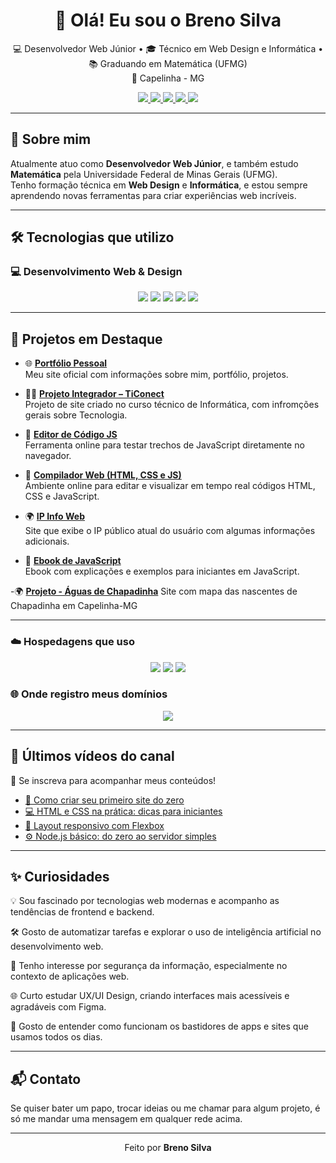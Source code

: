 <h1 align="center">👋 Olá! Eu sou o Breno Silva</h1>

<p align="center">
  💻 Desenvolvedor Web Júnior • 🎓 Técnico em Web Design e Informática • 📚 Graduando em Matemática (UFMG) <br/>
  📍 Capelinha - MG
</p>

<div align="center">
  <a href="https://brenosilva.com.br/">
    <img src="https://img.shields.io/website?label=brenosilva.com.br&style=for-the-badge&url=https://brenosilva.com.br/" />
  </a>
  <a href="https://github.com/brenosilvaweb">
    <img src="https://img.shields.io/badge/GitHub-000000?style=for-the-badge&logo=github&logoColor=white" />
  </a>
  <a href="https://www.youtube.com/@Brenosilva.r">
    <img src="https://img.shields.io/badge/YouTube-FF0000?style=for-the-badge&logo=youtube&logoColor=white" />
  </a>
  <a href="https://www.instagram.com/__breno__silva__/">
    <img src="https://img.shields.io/badge/Instagram-E4405F?style=for-the-badge&logo=instagram&logoColor=white" />
  </a>
  <a href="https://figma.com/@SEU_USUARIO_AQUI">
    <img src="https://img.shields.io/badge/Figma-F24E1E?style=for-the-badge&logo=figma&logoColor=white" />
  </a>
</div>

---

## 🚀 Sobre mim  
Atualmente atuo como **Desenvolvedor Web Júnior**, e também estudo **Matemática** pela Universidade Federal de Minas Gerais (UFMG).  
Tenho formação técnica em **Web Design** e **Informática**, e estou sempre aprendendo novas ferramentas para criar experiências web incríveis.

---

## 🛠️ Tecnologias que utilizo

### 💻 Desenvolvimento Web & Design

<div align="center">
  <img src="https://img.shields.io/badge/HTML5-E34F26?style=for-the-badge&logo=html5&logoColor=white" />
  <img src="https://img.shields.io/badge/CSS3-1572B6?style=for-the-badge&logo=css3&logoColor=white" />
  <img src="https://img.shields.io/badge/JavaScript-F7DF1E?style=for-the-badge&logo=javascript&logoColor=black" />
  <img src="https://img.shields.io/badge/Node.js-339933?style=for-the-badge&logo=nodedotjs&logoColor=white" />
  <img src="https://img.shields.io/badge/Figma-F24E1E?style=for-the-badge&logo=figma&logoColor=white" />
</div>


---

## 🧩 Projetos em Destaque

- 🌐 [**Portfólio Pessoal**](https://brenosilva.com.br/)  
  Meu site oficial com informações sobre mim, portfólio, projetos.

- 🧑‍💻 [**Projeto Integrador – TiConect**](https://ticonect.vercel.app/)  
  Projeto de site criado no curso técnico de Informática, com infromções gerais sobre Tecnologia.

- 📝 [**Editor de Código JS**](https://jseditor-five.vercel.app/)  
  Ferramenta online para testar trechos de JavaScript diretamente no navegador.

- 🧪 [**Compilador Web (HTML, CSS e JS)**](https://codeeditweb.vercel.app/)  
  Ambiente online para editar e visualizar em tempo real códigos HTML, CSS e JavaScript.

- 🌍 [**IP Info Web**](https://ipinformacao.netlify.app/)  
  Site que exibe o IP público atual do usuário com algumas informações adicionais.

- 📘 [**Ebook de JavaScript**](https://jsebook.netlify.app/)  
  Ebook  com explicações e exemplos para iniciantes em JavaScript.

-🌍 [**Projeto - Águas de Chapadinha**]([https://ipinformacao.netlify.app](https://aguasdechapadinha.vercel.app/)/) 
  Site com mapa das nascentes de Chapadinha em Capelinha-MG


---

### ☁️ Hospedagens que uso

<div align="center">
  <img src="https://img.shields.io/badge/Netlify-00C7B7?style=for-the-badge&logo=netlify&logoColor=white" />
  <img src="https://img.shields.io/badge/Vercel-000000?style=for-the-badge&logo=vercel&logoColor=white" />
  <img src="https://img.shields.io/badge/Firebase-FFCA28?style=for-the-badge&logo=firebase&logoColor=black" />
</div>

### 🌐 Onde registro meus domínios

<div align="center">
  <img src="https://img.shields.io/badge/GoDaddy-1BDBDB?style=for-the-badge&logo=GoDaddy&logoColor=white" /
  <img src="https://img.shields.io/badge/HostGator-FF9900?style=for-the-badge&logo=data:image/svg+xml;base64,PHN2ZyBmaWxsPSIjMDAwMDAwIiB3aWR0aD0iMjAiIGhlaWdodD0iMjAiIHZpZXdCb3g9IjAgMCA0OCA0OCIgeG1sbnM9Imh0dHA6Ly93d3cudzMu… (obs: sem logo oficial)" />
</div>

---

## 🎥 Últimos vídeos do canal

📌 Se inscreva para acompanhar meus conteúdos!

- [🚀 Como criar seu primeiro site do zero](LINK_DO_VIDEO_01)
- [💻 HTML e CSS na prática: dicas para iniciantes](LINK_DO_VIDEO_02)
- [📱 Layout responsivo com Flexbox](LINK_DO_VIDEO_03)
- [⚙️ Node.js básico: do zero ao servidor simples](LINK_DO_VIDEO_04)

---

## ✨ Curiosidades

💡 Sou fascinado por tecnologias web modernas e acompanho as tendências de frontend e backend.

🛠️ Gosto de automatizar tarefas e explorar o uso de inteligência artificial no desenvolvimento web.

🔐 Tenho interesse por segurança da informação, especialmente no contexto de aplicações web.

🌐 Curto estudar UX/UI Design, criando interfaces mais acessíveis e agradáveis com Figma.

📱 Gosto de entender como funcionam os bastidores de apps e sites que usamos todos os dias.

---

## 📬 Contato

Se quiser bater um papo, trocar ideias ou me chamar para algum projeto, é só me mandar uma mensagem em qualquer rede acima.

---

<p align="center">
  Feito por <strong>Breno Silva</strong>
</p>
